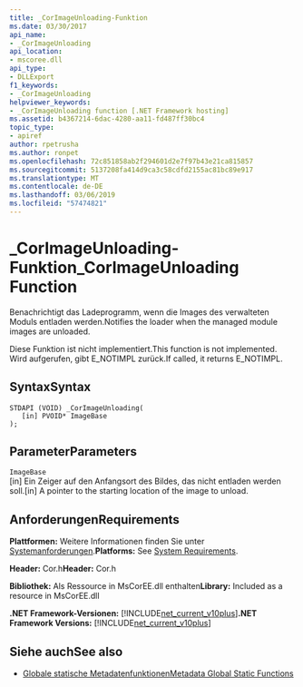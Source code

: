 ```yaml
---
title: _CorImageUnloading-Funktion
ms.date: 03/30/2017
api_name:
- _CorImageUnloading
api_location:
- mscoree.dll
api_type:
- DLLExport
f1_keywords:
- _CorImageUnloading
helpviewer_keywords:
- _CorImageUnloading function [.NET Framework hosting]
ms.assetid: b4367214-6dac-4280-aa11-fd487ff30bc4
topic_type:
- apiref
author: rpetrusha
ms.author: ronpet
ms.openlocfilehash: 72c851858ab2f294601d2e7f97b43e21ca815857
ms.sourcegitcommit: 5137208fa414d9ca3c58cdfd2155ac81bc89e917
ms.translationtype: MT
ms.contentlocale: de-DE
ms.lasthandoff: 03/06/2019
ms.locfileid: "57474821"
---
```

# <a name="corimageunloading-function"></a><span data-ttu-id="06cd9-102">_CorImageUnloading-Funktion</span><span class="sxs-lookup"><span data-stu-id="06cd9-102">_CorImageUnloading Function</span></span>
<span data-ttu-id="06cd9-103">Benachrichtigt das Ladeprogramm, wenn die Images des verwalteten Moduls entladen werden.</span><span class="sxs-lookup"><span data-stu-id="06cd9-103">Notifies the loader when the managed module images are unloaded.</span></span>  
  
 <span data-ttu-id="06cd9-104">Diese Funktion ist nicht implementiert.</span><span class="sxs-lookup"><span data-stu-id="06cd9-104">This function is not implemented.</span></span> <span data-ttu-id="06cd9-105">Wird aufgerufen, gibt E_NOTIMPL zurück.</span><span class="sxs-lookup"><span data-stu-id="06cd9-105">If called, it returns E_NOTIMPL.</span></span>  
  
## <a name="syntax"></a><span data-ttu-id="06cd9-106">Syntax</span><span class="sxs-lookup"><span data-stu-id="06cd9-106">Syntax</span></span>  
  
```  
STDAPI (VOID) _CorImageUnloading(   
   [in] PVOID* ImageBase  
);  
```  
  
## <a name="parameters"></a><span data-ttu-id="06cd9-107">Parameter</span><span class="sxs-lookup"><span data-stu-id="06cd9-107">Parameters</span></span>  
 `ImageBase`  
 <span data-ttu-id="06cd9-108">[in] Ein Zeiger auf den Anfangsort des Bildes, das nicht entladen werden soll.</span><span class="sxs-lookup"><span data-stu-id="06cd9-108">[in] A pointer to the starting location of the image to unload.</span></span>  
  
## <a name="requirements"></a><span data-ttu-id="06cd9-109">Anforderungen</span><span class="sxs-lookup"><span data-stu-id="06cd9-109">Requirements</span></span>  
 <span data-ttu-id="06cd9-110">**Plattformen:** Weitere Informationen finden Sie unter [Systemanforderungen](../../../../docs/framework/get-started/system-requirements.md).</span><span class="sxs-lookup"><span data-stu-id="06cd9-110">**Platforms:** See [System Requirements](../../../../docs/framework/get-started/system-requirements.md).</span></span>  
  
 <span data-ttu-id="06cd9-111">**Header:** Cor.h</span><span class="sxs-lookup"><span data-stu-id="06cd9-111">**Header:** Cor.h</span></span>  
  
 <span data-ttu-id="06cd9-112">**Bibliothek:** Als Ressource in MsCorEE.dll enthalten</span><span class="sxs-lookup"><span data-stu-id="06cd9-112">**Library:** Included as a resource in MsCorEE.dll</span></span>  
  
 <span data-ttu-id="06cd9-113">**.NET Framework-Versionen:** [!INCLUDE[net_current_v10plus](../../../../includes/net-current-v10plus-md.md)]</span><span class="sxs-lookup"><span data-stu-id="06cd9-113">**.NET Framework Versions:** [!INCLUDE[net_current_v10plus](../../../../includes/net-current-v10plus-md.md)]</span></span>  
  
## <a name="see-also"></a><span data-ttu-id="06cd9-114">Siehe auch</span><span class="sxs-lookup"><span data-stu-id="06cd9-114">See also</span></span>
- [<span data-ttu-id="06cd9-115">Globale statische Metadatenfunktionen</span><span class="sxs-lookup"><span data-stu-id="06cd9-115">Metadata Global Static Functions</span></span>](../../../../docs/framework/unmanaged-api/metadata/metadata-global-static-functions.md)
